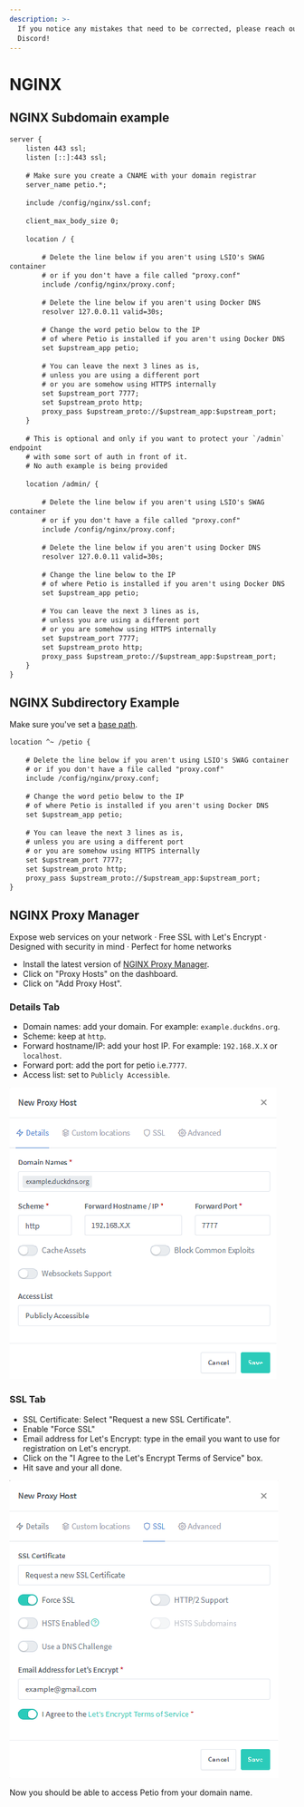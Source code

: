 ```yaml
---
description: >-
  If you notice any mistakes that need to be corrected, please reach out on
  Discord!
---
```


# NGINX

## NGINX Subdomain example

```text
server {
    listen 443 ssl;
    listen [::]:443 ssl;

    # Make sure you create a CNAME with your domain registrar
    server_name petio.*;

    include /config/nginx/ssl.conf;

    client_max_body_size 0;

    location / {
    
        # Delete the line below if you aren't using LSIO's SWAG container
        # or if you don't have a file called "proxy.conf"
        include /config/nginx/proxy.conf;

        # Delete the line below if you aren't using Docker DNS
        resolver 127.0.0.11 valid=30s;

        # Change the word petio below to the IP 
        # of where Petio is installed if you aren't using Docker DNS
        set $upstream_app petio;

        # You can leave the next 3 lines as is,
        # unless you are using a different port 
        # or you are somehow using HTTPS internally
        set $upstream_port 7777;
        set $upstream_proto http;
        proxy_pass $upstream_proto://$upstream_app:$upstream_port;
    }

    # This is optional and only if you want to protect your `/admin` endpoint
    # with some sort of auth in front of it.
    # No auth example is being provided
    
    location /admin/ {
    
        # Delete the line below if you aren't using LSIO's SWAG container
        # or if you don't have a file called "proxy.conf"
        include /config/nginx/proxy.conf;
        
        # Delete the line below if you aren't using Docker DNS
        resolver 127.0.0.11 valid=30s;

        # Change the line below to the IP 
        # of where Petio is installed if you aren't using Docker DNS
        set $upstream_app petio;
        
        # You can leave the next 3 lines as is,
        # unless you are using a different port 
        # or you are somehow using HTTPS internally
        set $upstream_port 7777;
        set $upstream_proto http;
        proxy_pass $upstream_proto://$upstream_app:$upstream_port;
    }
}
```

## NGINX Subdirectory Example

Make sure you've set a [base path](../configuration/general-settings.md#base-path).

```text
location ^~ /petio {

    # Delete the line below if you aren't using LSIO's SWAG container
    # or if you don't have a file called "proxy.conf"
    include /config/nginx/proxy.conf;
    
    # Change the word petio below to the IP 
    # of where Petio is installed if you aren't using Docker DNS
    set $upstream_app petio;
    
    # You can leave the next 3 lines as is,
    # unless you are using a different port 
    # or you are somehow using HTTPS internally
    set $upstream_port 7777;
    set $upstream_proto http;
    proxy_pass $upstream_proto://$upstream_app:$upstream_port;
}
```

## NGINX Proxy Manager

Expose web services on your network · Free SSL with Let's Encrypt · Designed with security in mind · Perfect for home networks

* Install the latest version of [NGINX Proxy Manager](https://nginxproxymanager.com/#quick-setup/).
* Click on "Proxy Hosts" on the dashboard.
* Click on "Add Proxy Host".

### Details Tab

* Domain names: add your domain. For example: `example.duckdns.org`.
* Scheme: keep at `http`.
* Forward hostname/IP: add your host IP. For example: `192.168.X.X` or `localhost`.
* Forward port: add the port for petio i.e.`7777`.
* Access list: set to `Publicly Accessible`.

![](../.gitbook/assets/nginx_proxy_manager_details.png)

### SSL Tab

* SSL Certificate: Select "Request a new SSL Certificate".
* Enable "Force SSL"
* Email address for Let's Encrypt: type in the email you want to use for registration on Let's encrypt.
* Click on the "I Agree to the Let's Encrypt Terms of Service" box.
* Hit save and your all done. 

![](../.gitbook/assets/nginx_proxy_manager_ssl.png)

Now you should be able to access Petio from your domain name.



